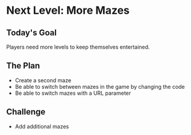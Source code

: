 # Next Level: More Mazes

## Today's Goal
Players need more levels to keep themselves entertained. 

## The Plan
- Create a second maze
- Be able to switch between mazes in the game by changing the code
- Be able to switch mazes with a URL parameter

## Challenge
- Add additional mazes
   